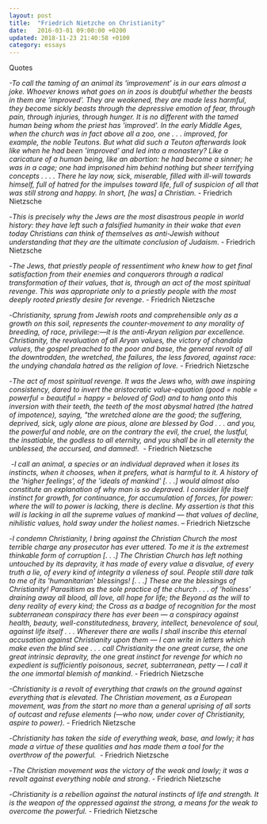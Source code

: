 ```yaml
---
layout: post
title:  "Friedrich Nietzche on Christianity"
date:   2016-03-01 09:00:00 +0200
updated: 2018-11-23 21:40:58 +0100
category: essays
---
```


<p>Quotes</p><p><i>-To call the taming of an animal its 'improvement' is in our ears almost a joke. Whoever knows what goes on in zoos is doubtful whether the beasts in them are 'improved'. They are weakened, they are made less harmful, they become sickly beasts through the depressive emotion of fear, through pain, through injuries, through hunger. It is no different with the tamed human being whom the priest has 'improved'. In the early Middle Ages, when the church was in fact above all a zoo, one . . . improved, for example, the noble Teutons. But what did such a Teuton afterwards look like when he had been 'improved' and led into a monastery? Like a caricature of a human being, like an abortion: he had become a sinner; he was in a cage; one had imprisoned him behind nothing but sheer terrifying concepts . . . . There he lay now, sick, miserable, filled with ill-will towards himself, full of hatred for the impulses toward life, full of suspicion of all that was still strong and happy. In short, [he was] a Christian.&nbsp;</i>- Friedrich Nietzsche</p><p>-<i>This is precisely why the Jews are the most disastrous people in world history: they have left such a falsified humanity in their wake that even today Christians can think of themselves as anti-Jewish without understanding that they are the ultimate conclusion of Judaism</i>. - Friedrich Nietzsche</p><p>-<i>The Jews, that priestly people of ressentiment who knew how to get final satisfaction from their enemies and conquerors through a radical transformation of their values, that is, through an act of the most spiritual revenge. This was appropriate only to a priestly people with the most deeply rooted priestly desire for revenge</i>. - Friedrich Nietzsche</p><p>-<i>Christianity, sprung from Jewish roots and comprehensible only as a growth on this soil, represents the counter-movement to any morality of breeding, of race, privilege:—it is the anti-Aryan religion par excellence. Christianity, the revaluation of all Aryan values, the victory of chandala values, the gospel preached to the poor and base, the general revolt of all the downtrodden, the wretched, the failures, the less favored, against race: the undying chandala hatred as the religion of love.</i> - Friedrich Nietzsche</p><p>-<i>The act of most spiritual revenge. It was the Jews who, with awe inspiring consistency, dared to invert the aristocratic value-equation (good = noble = powerful = beautiful = happy = beloved of God) and to hang onto this inversion with their teeth, the teeth of the most abysmal hatred (the hatred of impotence), saying, "the wretched alone are the good; the suffering, deprived, sick, ugly alone are pious, alone are blessed by God . . . and you, the powerful and noble, are on the contrary the evil, the cruel, the lustful, the insatiable, the godless to all eternity, and you shall be in all eternity the unblessed, the accursed, and damned!.</i>&nbsp; - Friedrich Nietzsche</p><p>&nbsp;-<i>I call an animal, a species or an individual depraved when it loses its instincts, when it chooses, when it prefers, what is harmful to it. A history of the 'higher feelings', of the 'ideals of mankind' [. . .] would almost also constitute an explanation of why man is so depraved. I consider life itself instinct for growth, for continuance, for accumulation of forces, for power: where the will to power is lacking, there is decline. My assertion is that this will is lacking in all the supreme values of mankind — that values of decline, nihilistic values, hold sway under the holiest names</i>. – Friedrich Nietzsche</p><p>-<i>I condemn Christianity, I bring against the Christian Church the most terrible charge any prosecutor has ever uttered. To me it is the extremest thinkable form of corruption [. . .] The Christian Church has left nothing untouched by its depravity, it has made of every value a disvalue, of every truth a lie, of every kind of integrity a vileness of soul. People still dare talk to me of its 'humanitarian' blessings! [. . .] These are the blessings of Christianity! Parasitism as the sole practice of the church . . . of 'holiness' draining away all blood, all love, all hope for life; the Beyond as the will to deny reality of every kind; the Cross as a badge of recognition for the most subterranean conspiracy there has ever been — a conspiracy against health, beauty, well-constitutedness, bravery, intellect, benevolence of soul, against life itself . . . Wherever there are walls I shall inscribe this eternal accusation against Christianity upon them — I can write in letters which make even the blind see . . . call Christianity the one great curse, the one great intrinsic depravity, the one great instinct for revenge for which no expedient is sufficiently poisonous, secret, subterranean, petty — I call it the one immortal blemish of mankind</i>. - Friedrich Nietzsche</p><p><i>-Christianity is a revolt of everything that crawls on the ground against everything that is elevated. The Christian movement, as a European movement, was from the start no more than a general uprising of all sorts of outcast and refuse elements (—who now, under cover of Christianity, aspire to power).</i> - Friedrich Nietzsche</p><p>-<i>Christianity has taken the side of everything weak, base, and lowly; it has made a virtue of these qualities and has made them a tool for the overthrow of the powerful.</i>&nbsp;&nbsp;- Friedrich Nietzsche</p><p>-<i>The Christian movement was the victory of the weak and lowly; it was a revolt against everything noble and strong</i>. - Friedrich Nietzsche</p><p>-<i>Christianity is a rebellion against the natural instincts of life and strength. It is the weapon of the oppressed against the strong, a means for the weak to overcome the powerful.</i> - Friedrich Nietzsche</p>
